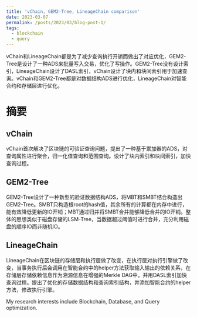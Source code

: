 ```yaml
---
title: 'vChain, GEM2-Tree, LineageChain comparison'
date: 2023-03-07
permalink: /posts/2023/03/blog-post-1/
tags:
  - blockchain
  - query
---
```


vChain和LineageChain都是为了减少查询执行开销而做出了对应优化，GEM2-Tree是设计了一种ADS来批量写入交易，优化了写操作。GEM2-Tree没有设计索引，LineageChain设计了DASL索引，vChain设计了块内和块间索引用于加速查询。vChain和GEM2-Tree都是对数据结构ADS进行优化，LineageChain对智能合约和存储层进行优化。



# 摘要

## vChain

vChain首次解决了区块链的可验证查询问题，提出了一种基于累加器的ADS，对查询属性进行聚合，归一化值查询和范围查询。设计了块内索引和块间索引，加快查询过程。

## GEM2-Tree

GEM2-Tree设计了一种新型的验证数据结构ADS，将MBT和SMBT结合构造出GEM2-Tree。SMBT只构造根root的hash值，其余所有的计算都在内存中进行，能有效降低更新的IO开销；MBT通过归并将SMBT合并能够降低合并的IO开销。整体的思想类似于磁盘存储的LSM-Tree，当数据超过阈值时进行合并，充分利用磁盘的顺序IO而非随机IO。

## LineageChain

LineageChain在区块链的存储层和执行层做了改变，在执行层对执行引擎做了改变，当事务执行后会调用在智能合约中的helper方法获取输入输出的依赖关系，在存储层存储依赖信息作为溯源信息在增强的Merkle DAG中，并用DASL索引加快查询过程。提出了优化的存储数据结构和查询索引结构，并添加智能合约的helper方法，修改执行引擎。

My research interests include Blockchain, Database, and Query optimization.